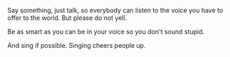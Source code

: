 Say something, just talk, so everybody can listen to the voice you have to offer to the world. But please do not yell.

Be as smart as you can be in your voice so you don't sound stupid.

And sing if possible. Singing cheers people up.